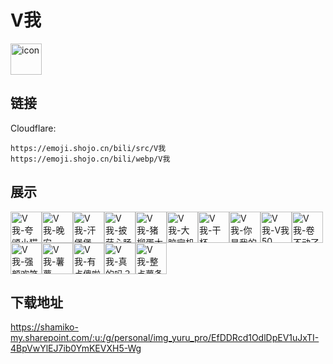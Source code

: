 # V我
<img src="https://emoji.shojo.cn/bili/src/V我/icon.png" width="50" height="50" alt="icon">

## 链接
Cloudflare:
```
https://emoji.shojo.cn/bili/src/V我
https://emoji.shojo.cn/bili/webp/V我
```
## 展示
<img src="https://emoji.shojo.cn/bili/src/V我/V我-夸颂小猫.png" width="50" height="50" alt="V我-夸颂小猫"><img src="https://emoji.shojo.cn/bili/src/V我/V我-晚安.png" width="50" height="50" alt="V我-晚安"><img src="https://emoji.shojo.cn/bili/src/V我/V我-汗堡堡.png" width="50" height="50" alt="V我-汗堡堡"><img src="https://emoji.shojo.cn/bili/src/V我/V我-披萨心肠.png" width="50" height="50" alt="V我-披萨心肠"><img src="https://emoji.shojo.cn/bili/src/V我/V我-猪柳蛋太阳.png" width="50" height="50" alt="V我-猪柳蛋太阳"><img src="https://emoji.shojo.cn/bili/src/V我/V我-大脑宕机.png" width="50" height="50" alt="V我-大脑宕机"><img src="https://emoji.shojo.cn/bili/src/V我/V我-干杯.png" width="50" height="50" alt="V我-干杯"><img src="https://emoji.shojo.cn/bili/src/V我/V我-你是我的宝.png" width="50" height="50" alt="V我-你是我的宝"><img src="https://emoji.shojo.cn/bili/src/V我/V我-V我50.png" width="50" height="50" alt="V我-V我50"><img src="https://emoji.shojo.cn/bili/src/V我/V我-卷不动了.png" width="50" height="50" alt="V我-卷不动了"><img src="https://emoji.shojo.cn/bili/src/V我/V我-强颜欢笑.png" width="50" height="50" alt="V我-强颜欢笑"><img src="https://emoji.shojo.cn/bili/src/V我/V我-薯薯.png" width="50" height="50" alt="V我-薯薯"><img src="https://emoji.shojo.cn/bili/src/V我/V我-有点傻啦.png" width="50" height="50" alt="V我-有点傻啦"><img src="https://emoji.shojo.cn/bili/src/V我/V我-真的吗？.png" width="50" height="50" alt="V我-真的吗？"><img src="https://emoji.shojo.cn/bili/src/V我/V我-整点薯条.png" width="50" height="50" alt="V我-整点薯条">

## 下载地址

https://shamiko-my.sharepoint.com/:u:/g/personal/img_yuru_pro/EfDDRcd1OdlDpEV1uJxTI-4BpVwYlEJ7ib0YmKEVXH5-Wg